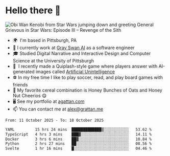 <!--
**GameDog9988/GameDog9988** is a ✨ _special_ ✨ repository because its `README.md` (this file) appears on your GitHub profile.

Here are some ideas to get you started:

- 🔭 I’m currently working on ...
- 🌱 I’m currently learning ...
- 👯 I’m looking to collaborate on ...
- 🤔 I’m looking for help with ...
- 💬 Ask me about ...
- 📫 How to reach me: ...
- 😄 Pronouns: ...
- ⚡ Fun fact: ...
-->



Hello there 👋
==================================

![Obi Wan Kenobi from Star Wars jumping down and greeting General Grievous in Star Wars: Episode III – Revenge of the Sith](https://github.com/agrattan0820/agrattan0820/assets/51346343/689e56eb-29be-46a5-a079-28ea727b5f7e)


- 🌍  I'm based in Pittsburgh, PA
- 🦢  I currently work at [Gray Swan AI](https://www.grayswan.ai) as a software engineer
- 🎓  Studied Digital Narrative and Interactive Design and Computer Science at the University of Pittsburgh
- 👾  I recently made a Quiplash-style game where players answer with AI-generated images called [Artificial Unintelligence](https://github.com/agrattan0820/artificial-unintelligence)
- ⚽  In my free time I like to play soccer, read, and play board games with friends
- 🥣  My favorite cereal combination is Honey Bunches of Oats and Honey Nut Cheerios 😋
- 🖥️  See my portfolio at [agattan.com](http://agrattan.com/)
- 📫  You can contact me at [alex@grattan.me](mailto:alex@grattan.me)

<!--START_SECTION:waka-->

```txt
From: 11 October 2025 - To: 18 October 2025

YAML         15 hrs 24 mins  █████████████▒░░░░░░░░░░░   53.62 %
TypeScript   4 hrs 3 mins    ███▓░░░░░░░░░░░░░░░░░░░░░   14.11 %
Docker       3 hrs 6 mins    ██▓░░░░░░░░░░░░░░░░░░░░░░   10.84 %
Python       2 hrs 27 mins   ██░░░░░░░░░░░░░░░░░░░░░░░   08.56 %
Svelte       1 hr 16 mins    █░░░░░░░░░░░░░░░░░░░░░░░░   04.46 %
```

<!--END_SECTION:waka-->
